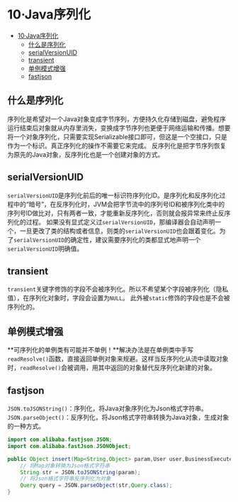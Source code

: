 # 10·Java序列化

- [10·Java序列化](#10java序列化)
  - [什么是序列化](#什么是序列化)
  - [serialVersionUID](#serialversionuid)
  - [transient](#transient)
  - [单例模式增强](#单例模式增强)
  - [fastjson](#fastjson)

## 什么是序列化
序列化是希望对一个Java对象变成字节序列，方便持久化存储到磁盘，避免程序运行结束后对象就从内存里消失，变换成字节序列也更便于网络运输和传播。想要将一个对象序列化，只需要实现Serializable接口即可，但这是一个空接口，只是作为一个标识。真正序列化的操作不需要它来完成。
反序列化是把字节序列恢复为原先的Java对象，反序列化也是一个创建对象的方式。

## serialVersionUID
`serialVersionUID`是序列化前后的唯一标识符序列化ID。是序列化和反序列化过程中的“暗号”，在反序列化时，JVM会把字节流中的序列号ID和被序列化类中的序列号ID做比对，只有两者一致，才能重新反序列化，否则就会报异常来终止反序列化的过程。
如果没有显式定义过`serialVersionUID`，那编译器会自动声明一个，一旦更改了类的结构或者信息，则类的`serialVersionUID`也会跟着变化。为了`serialVersionUID`的确定性，建议需要序列化的类都显式地声明一个`serialVersionUID`明确值。

## transient
`transient`关键字修饰的字段不会被序列化。所以不希望某个字段被序列化（隐私值），在序列化对象时，字段会设置为`NULL`。
此外被`static`修饰的字段也是不会被序列化的。

## 单例模式增强
**可序列化的单例类有可能并不单例！**解决办法是在单例类中手写`readResolve()`函数，直接返回单例对象来规避。这样当反序列化从流中读取对象时，`readResolve()`会被调用，用其中返回的对象替代反序列化新建的对象。

## fastjson
`JSON.toJSONString()`：序列化，将Java对象序列化为Json格式字符串。
`JSON.parseObject()`：反序列化，将Json格式字符串转换为Java对象，生成对象的一种方式。
```java
import com.alibaba.fastjson.JSON;
import com.alibaba.fastJson.JSONObject;

public Object insert(Map<String,Object> param,User user,BusinessExecuteService b){
    // 将Map对象转换为Json格式字符串
    String str = JSON.toJSONString(param);
    // 将Json格式字符串反序列化为对象
    Query query = JSON.parseObject(str,Query.class);
}
```